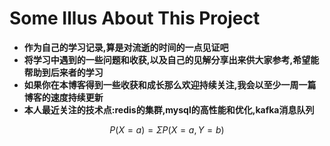 # Some Illus About This Project

- **作为自己的学习记录,算是对流逝的时间的一点见证吧**
- **将学习中遇到的一些问题和收获,以及自己的见解分享出来供大家参考,希望能帮助到后来者的学习**
- **如果你在本博客得到一些收获和成长那么欢迎持续关注,我会以至少一周一篇博客的速度持续更新**
- **本人最近关注的技术点:redis的集群,mysql的高性能和优化,kafka消息队列**

$$ P(X = a) = \Sigma P(X = a,Y = b)$$
